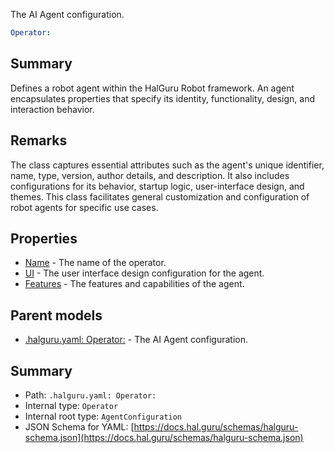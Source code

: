 <!--
title: Operator
description: The AI Agent configuration.
version: 1.39.0
generated: true
date: 2025-04-24
node: This file is generated by the command-line program: `halguru manual -c -m`
-->


The AI Agent configuration.

```yaml
Operator:
```

## Summary

Defines a robot agent within the HalGuru Robot framework. An agent encapsulates properties that specify its identity, functionality, design, and interaction behavior.

## Remarks

The class captures essential attributes such as the agent's unique identifier, name, type, version, author details, and description. It also includes configurations for its behavior, startup logic, user-interface design, and themes. This class facilitates general customization and configuration of robot agents for specific use cases.

## Properties

* [Name]((halguru)-operator-name.md) - The name of the operator.
* [UI]((halguru)-operator-ui.md) - The user interface design configuration for the agent.
* [Features]((halguru)-operator-features.md) - The features and capabilities of the agent.

## Parent models

* [.halguru.yaml: Operator:]((halguru)-operator.md) - The AI Agent configuration.

## Summary

* Path: `.halguru.yaml: Operator:`
* Internal type: `Operator`
* Internal root type: `AgentConfiguration`
* JSON Schema for YAML: [https://docs.hal.guru/schemas/halguru-schema.json](https://docs.hal.guru/schemas/halguru-schema.json)
